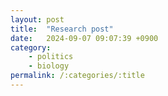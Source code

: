 ```yaml
---
layout: post
title:  "Research post"
date:   2024-09-07 09:07:39 +0900
category: 
    - politics
    - biology
permalink: /:categories/:title
---
```

